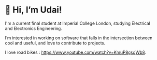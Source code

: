 # 👋 Hi, I’m Udai!



I'm a current final student at Imperial College London, studying Electrical and Electronics Engineering.

I’m interested in working on software that falls in the intersection between cool and useful, and love to contribute to projects.

I love road bikes : https://www.youtube.com/watch?v=KmuP8gsgWb8.



<!---

I’m currently learning 
- 💞️ I’m looking to collaborate on ...
- 📫 How to reach me ...

udai-arneja/udai-arneja is a ✨ special ✨ repository because its `README.md` (this file) appears on your GitHub profile.
You can click the Preview link to take a look at your changes.
--->
